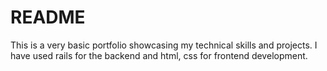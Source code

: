 # README

This is a very basic portfolio showcasing my technical skills and projects. I have used rails for the backend and html, css for frontend development.

